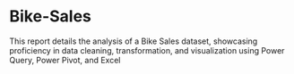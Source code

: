 # Bike-Sales
This report details the analysis of a Bike Sales dataset, showcasing proficiency in data cleaning, transformation, and visualization using Power Query, Power Pivot, and Excel
